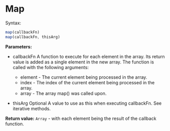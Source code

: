 
# Map 
Syntax: 
```javascript
map(callbackFn)
map(callbackFn, thisArg)
```

**Parameters:**
* callbackFn
A function to execute for each element in the array. Its return value is added
as a single element in the new array. The function is called with the following
arguments:
    * element - The current element being processed in the array.
    * index - The index of the current element being processed in the array.
    * array - The array map() was called upon.

* thisArg Optional
A value to use as this when executing callbackFn. See iterative methods.

**Return value:**
`Array` - with each element being the result of the callback function.

